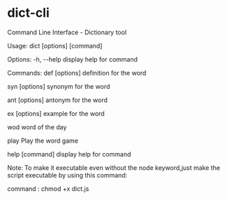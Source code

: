 # dict-cli
Command Line Interface - Dictionary tool

Usage: dict [options] [command]

Options:
  -h, --help      display help for command

Commands:
  def [options]   definition for the word
  
  syn [options]   synonym for the word
  
  ant [options]   antonym for the word
  
  ex [options]    example for the word
  
  wod             word of the day
  
  play            Play the word game
  
  help [command]  display help for command
  
  Note: To make it executable even without the node keyword,just make the script executable by using this command: 
  
  command : chmod +x dict.js
 
